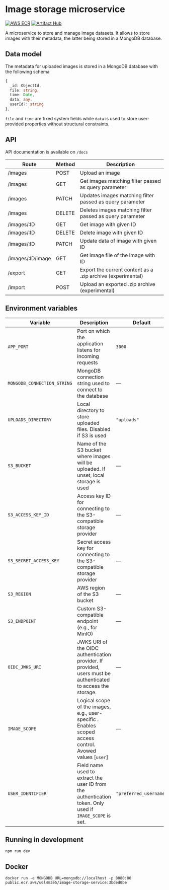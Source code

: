 # Image storage microservice

[![AWS ECR](https://img.shields.io/badge/AWS%20ECR-image--storage--service-blue)](https://gallery.ecr.aws/jtekt-corporation/image-storage-service)
[![Artifact Hub](https://img.shields.io/endpoint?url=https://artifacthub.io/badge/repository/jtekt)](https://artifacthub.io/packages/search?repo=jtekt)

A microservice to store and manage image datasets. It allows to store images with their metadata, the latter being stored in a MongoDB database.

## Data model

The metadata for uploaded images is stored in a MongoDB database with the following schema

```ts
{
  _id: ObjectId,
  file: string,
  time: Date,
  data: any,
  userId?: string
},

```

`file` and `time` are fixed system fields while `data` is used to store user-provided properties without structural constraints.

## API

API documentation is available on `/docs`

| Route             | Method | Description                                                 |
| ----------------- | ------ | ----------------------------------------------------------- |
| /images           | POST   | Upload an image                                             |
| /images           | GET    | Get images matching filter passed as query parameter        |
| /images           | PATCH  | Updates images matching filter passed as query parameter    |
| /images           | DELETE | Deletes images matching filter passed as query parameter    |
| /images/:ID       | GET    | Get image with given ID                                     |
| /images/:ID       | DELETE | Delete image with given ID                                  |
| /images/:ID       | PATCH  | Update data of image with given ID                          |
| /images/:ID/image | GET    | Get image file of the image with ID                         |
| /export           | GET    | Export the current content as a .zip archive (experimental) |
| /import           | POST   | Upload an exported .zip archive (experimental)              |

## Environment variables

| Variable                    | Description                                                                                                   | Default                | Required |
| --------------------------- | ------------------------------------------------------------------------------------------------------------- | ---------------------- | -------- |
| `APP_PORT`                  | Port on which the application listens for incoming requests                                                   | `3000`                 | No       |
| `MONGODB_CONNECTION_STRING` | MongoDB connection string used to connect to the database                                                     | —                      | Yes      |
| `UPLOADS_DIRECTORY`         | Local directory to store uploaded files. Disabled if S3 is used                                               | `"uploads"`            | No       |
| `S3_BUCKET`                 | Name of the S3 bucket where images will be uploaded. If unset, local storage is used                          | —                      | No       |
| `S3_ACCESS_KEY_ID`          | Access key ID for connecting to the S3-compatible storage provider                                            | —                      | No       |
| `S3_SECRET_ACCESS_KEY`      | Secret access key for connecting to the S3-compatible storage provider                                        | —                      | No       |
| `S3_REGION`                 | AWS region of the S3 bucket                                                                                   | —                      | No       |
| `S3_ENDPOINT`               | Custom S3-compatible endpoint (e.g., for MinIO)                                                               | —                      | No       |
| `OIDC_JWKS_URI`             | JWKS URI of the OIDC authentication provider. If provided, users must be authenticated to access the storage. | —                      | No       |
| `IMAGE_SCOPE`               | Logical scope of the images, e.g., user-specific . Enables scoped access control. Avowed values [`user`]      | —                      | No       |
| `USER_IDENTIFIER`           | Field name used to extract the user ID from the authentication token. Only used if `IMAGE_SCOPE` is set.      | `"preferred_username"` | No       |

## Running in development

```
npm run dev
```

## Docker

```
docker run -e MONGODB_URL=mongodb://localhost -p 8080:80 public.ecr.aws/u6l4m3e5/image-storage-service:3bded0be
```
